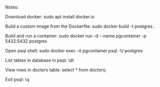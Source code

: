 Notes:

Download docker:
sudo apt install docker.io

Build a custom image from the Dockerfile:
sudo docker build -t postgres .

Build and run a container:
sudo docker run -d --name pgcontainer -p 5432:5432 postgres

Open psql shell:
sudo docker exec -it pgcontainer psql -U postgres

List tables in database in psql:
\dt

View rows in doctors table:
select * from doctors;

Exit psql:
\q

